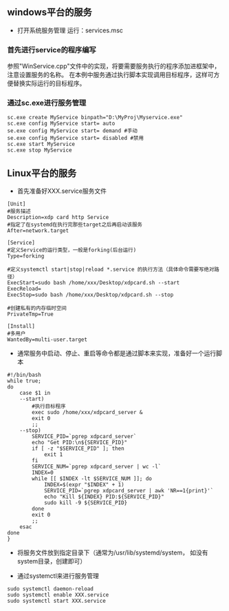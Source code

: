 ## windows平台的服务   
- 打开系统服务管理  运行：services.msc  

### 首先进行service的程序编写  
参照"WinService.cpp"文件中的实现，将要需要服务执行的程序添加进框架中，注意设置服务的名称。 在本例中服务通过执行脚本实现调用目标程序，这样可方便替换实际运行的目标程序。  

### 通过sc.exe进行服务管理   
```shell
sc.exe create MyService binpath="D:\MyProj\Myservice.exe"  
sc.exe config MyService start= auto  
se.exe config MyService start= demand #手动  
se.exe config MyService start= disabled #禁用
sc.exe start MyService
sc.exe stop MyService
```


## Linux平台的服务  
- 首先准备好XXX.service服务文件  
```service
[Unit]
#服务描述
Description=xdp card http Service
#指定了在systemd在执行完那些target之后再启动该服务
After=network.target
 
[Service]
#定义Service的运行类型，一般是forking(后台运行)   
Type=forking
 
#定义systemctl start|stop|reload *.service 的执行方法（具体命令需要写绝对路径）
ExecStart=sudo bash /home/xxx/Desktop/xdpcard.sh --start
ExecReload=
ExecStop=sudo bash /home/xxx/Desktop/xdpcard.sh --stop
 
#创建私有的内存临时空间
PrivateTmp=True
 
[Install]
#多用户
WantedBy=multi-user.target
```  

- 通常服务中启动、停止、重启等命令都是通过脚本来实现，准备好一个运行脚本  
```shell
#!/bin/bash  
while true; 
do
    case $1 in
    --start)
        #执行目标程序
        exec sudo /home/xxx/xdpcard_server &
        exit 0
        ;;
    --stop)
        SERVICE_PID=`pgrep xdpcard_server`
        echo "Get PID:\n${SERVICE_PID}"
        if [ -z "$SERVICE_PID" ]; then
            exit 1
        fi
        SERVICE_NUM=`pgrep xdpcard_server | wc -l`
        INDEX=0
        while [[ $INDEX -lt $SERVICE_NUM ]]; do
            INDEX=$(expr "$INDEX" + 1)
            SERVICE_PID=`pgrep xdpcard_server | awk 'NR==1{print}'`
            echo "Kill ${INDEX} PID:${SERVICE_PID}"
            sudo kill -9 ${SERVICE_PID}
        done
        exit 0
        ;;
	esac
done
}
```

- 将服务文件放到指定目录下（通常为/usr/lib/systemd/system， 如没有system目录，创建即可）

- 通过systemctl来进行服务管理  
```
sudo systemctl daemon-reload
sudo systemctl enable XXX.service
sudo systemctl start XXX.service
```